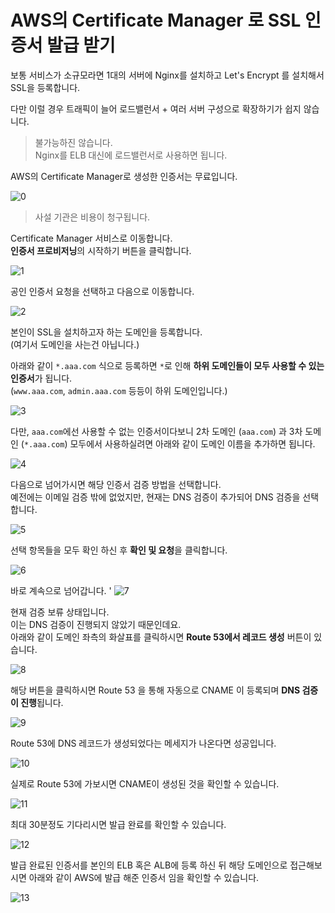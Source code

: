 # AWS의 Certificate Manager 로 SSL 인증서 발급 받기

보통 서비스가 소규모라면 1대의 서버에 Nginx를 설치하고 Let's Encrypt 를 설치해서 SSL을 등록합니다.  
  
다만 이럴 경우 트래픽이 늘어 로드밸런서 + 여러 서버 구성으로 확장하기가 쉽지 않습니다.  

> 불가능하진 않습니다.  
Nginx를 ELB 대신에 로드밸런서로 사용하면 됩니다.

AWS의 Certificate Manager로 생성한 인증서는 무료입니다.  

![0](./images/0.png)

> 사설 기관은 비용이 청구됩니다.

Certificate Manager 서비스로 이동합니다.  
**인증서 프로비저닝**의 시작하기 버튼을 클릭합니다.

![1](./images/1.png)

공인 인증서 요청을 선택하고 다음으로 이동합니다.

![2](./images/2.png)

본인이 SSL을 설치하고자 하는 도메인을 등록합니다.  
(여기서 도메인을 사는건 아닙니다.)  
  
아래와 같이 ```*.aaa.com``` 식으로 등록하면 ```*```로 인해 **하위 도메인들이 모두 사용할 수 있는 인증서**가 됩니다.  
(```www.aaa.com```, ```admin.aaa.com``` 등등이 하위 도메인입니다.)

![3](./images/3.png)

다만, ```aaa.com```에선 사용할 수 없는 인증서이다보니 2차 도메인 (```aaa.com```) 과 3차 도메인 (```*.aaa.com```) 모두에서 사용하실려면 아래와 같이 도메인 이름을 추가하면 됩니다.

![4](./images/4.png)

다음으로 넘어가시면 해당 인증서 검증 방법을 선택합니다.  
예전에는 이메일 검증 밖에 없었지만, 현재는 DNS 검증이 추가되어 DNS 검증을 선택합니다.

![5](./images/5.png)

선택 항목들을 모두 확인 하신 후 **확인 및 요청**을 클릭합니다.

![6](./images/6.png)

바로 계속으로 넘어갑니다.
'
![7](./images/7.png)

현재 검증 보류 상태입니다.  
이는 DNS 검증이 진행되지 않았기 때문인데요.  
아래와 같이 도메인 좌측의 화살표를 클릭하시면 **Route 53에서 레코드 생성** 버튼이 있습니다.  

![8](./images/8.png)

해당 버튼을 클릭하시면 Route 53 을 통해 자동으로 CNAME 이 등록되며 **DNS 검증이 진행**됩니다.  
  
![9](./images/9.png)

Route 53에 DNS 레코드가 생성되었다는 메세지가 나온다면 성공입니다.  
  
![10](./images/10.png)

실제로 Route 53에 가보시면 CNAME이 생성된 것을 확인할 수 있습니다.

![11](./images/11.png)

최대 30분정도 기다리시면 발급 완료를 확인할 수 있습니다.

![12](./images/12.png)

발급 완료된 인증서를 본인의 ELB 혹은 ALB에 등록 하신 뒤 해당 도메인으로 접근해보시면 아래와 같이 AWS에 발급 해준 인증서 임을 확인할 수 있습니다.

![13](./images/13.png)
